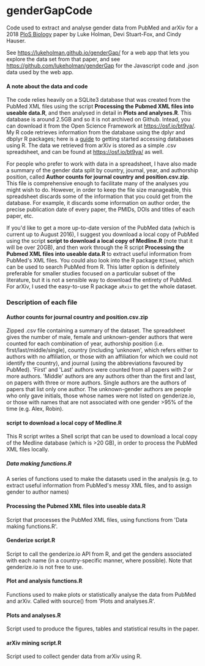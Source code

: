 # genderGapCode
Code used to extract and analyse gender data from PubMed and arXiv for a 2018 [PloS Biology](http://journals.plos.org/plosbiology/article?id=10.1371/journal.pbio.2004956) paper by Luke Holman, Devi Stuart-Fox, and Cindy Hauser.

See https://lukeholman.github.io/genderGap/ for a web app that lets you explore the data set from that paper, and see https://github.com/lukeholman/genderGap for the Javascript code and .json data used by the web app. 

#### A note about the data and code
The code relies heavily on a SQLite3 database that was created from the PubMed XML files using the script **Processing the Pubmed XML files into useable data.R**, and then analysed in detail in **Plots and analyses.R**. This database is around 2.5GB and so it is not archived on Github. Intead, you can download it from the Open Science Framework at https://osf.io/bt9ya/. My R code retrieves information from the database using the dplyr and dbplyr R packages; here is a [guide](https://cran.r-project.org/web/packages/dbplyr/vignettes/dbplyr.html) to getting started accessing databases using R. The data we retrieved from arXiv is stored as a simple .csv spreadsheet, and can be found at https://osf.io/bt9ya/ as well.

For people who prefer to work with data in a spreadsheet, I have also made a summary of the gender data split by country, journal, year, and authorship position, called **Author counts for journal country and position.csv.zip**. This file is comprehensive enough to facilitate many of the analyses you might wish to do. However, in order to keep the file size manageable, this spreadsheet discards some of the information that you could get from the database. For example, it discards some information on author order, the precise publication date of every paper, the PMIDs, DOIs and titles of each paper, etc.

If you'd like to get a more up-to-date version of the PubMed data (which is current up to August 2016), I suggest you download a local copy of PubMed using the script **script to download a local copy of Medline.R** (note that it will be over 20GB), and then work through the R script **Processing the Pubmed XML files into useable data.R** to extract useful information from PubMed's XML files. You could also look into the R package ``RISmed``, which can be used to search PubMed from R. This latter option is definitely preferable for smaller studies focused on a particular subset of the literature, but it is not a sensible way to download the entirety of PubMed. For arXiv, I used the easy-to-use R package ``aRxiv`` to get the whole dataset.


### Description of each file

#### Author counts for journal country and position.csv.zip
Zipped .csv file containing a summary of the dataset. The spreadsheet gives the number of male, female and unknown-gender authors that were counted for each combination of year, authorship position (i.e. first/last/middle/single), country (including 'unknown', which refers either to authors with no affiliation, or those with an affiliation for which we could not identify the country), and journal (using the abbreviations favoured by PubMed). 'First' and 'Last' authors were counted from all papers with 2 or more authors. 'Middle' authors are any authors other than the first and last, on papers with three or more authors. Single authors are the authors of papers that list only one author. The unknown-gender authors are people who only gave initials, those whose names were not listed on genderize.io, or those with names that are not associated with one gender >95% of the time (e.g. Alex, Robin).

#### script to download a local copy of Medline.R
This R script writes a Shell script that can be used to download a local copy of the Medline database (which is >20 GB), in order to process the PubMed XML files locally.

##### Data making functions.R
A series of functions used to make the datasets used in the analysis (e.g. to extract useful information from PubMed's messy XML files, and to assign gender to author names)

#### Processing the Pubmed XML files into useable data.R
Script that processes the PubMed XML files, using functions from 'Data making functions.R'.

#### Genderize script.R
Script to call the genderize.io API from R, and get the genders associated with each name (in a country-specific manner, where possible). Note that genderize.io is not free to use.

#### Plot and analysis functions.R
Functions used to make plots or statistically analyse the data from PubMed and arXiv. Called with source() from 'Plots and analyses.R'.

#### Plots and analyses.R
Script used to produce the figures, tables and statistical results in the paper.

#### arXiv mining script.R
Script used to collect gender data from arXiv using R.
